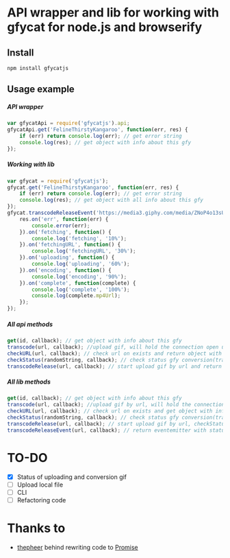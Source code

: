 API wrapper and lib for working with gfycat for node.js and browserify
=========================
Install
-------
```
npm install gfycatjs
```
Usage example
-------------
##### API wrapper
```js
var gfycatApi = require('gfycatjs').api;
gfycatApi.get('FelineThirstyKangaroo', function(err, res) {
    if (err) return console.log(err); // get error string
	console.log(res); // get object with info about this gfy
});
```
##### Working with lib
```js
var gfycat = require('gfycatjs');
gfycat.get('FelineThirstyKangaroo', function(err, res) {
    if (err) return console.log(err); // get error string
	console.log(res); // get object with all info about this gfy
});
gfycat.transcodeReleaseEvent('https://media3.giphy.com/media/ZNoP4o13sUxHO/200.gif', function(res) {
    res.on('err', function(err) {
        console.error(err);
    }).on('fetching', function() {
        console.log('fetching', '10%');
    }).on('fetchingURL', function() {
        console.log('fetchingURL', '30%');
    }).on('uploading', function() {
        console.log('uploading', '60%');
    }).on('encoding', function() {
        console.log('encoding', '90%');
    }).on('complete', function(complete) {
        console.log('complete', '100%');
        console.log(complete.mp4Url);
    });
});
```

##### All api methods
```js
get(id, callback); // get object with info about this gfy
transcode(url, callback); //upload gif, will hold the connection open until your conversion is complete and return object with info or error 30 sencods timeout
checkURL(url, callback); // check url on exists and return object with info about this gfy/url and name or urlKnown = false
checkStatus(randomString, callback); // check status gfy conversion(transcodeRelease)
transcodeRelease(url, callback); // start upload gif by url and return random string for checkStatus
```
##### All lib methods
```js
get(id, callback); // get object with info about this gfy
transcode(url, callback); //upload gif by url, will hold the connection open until your conversion is complete and get object with info or error 30 sencods timeout
checkURL(url, callback); // check url on exists and get object with info about this gfy/url and name or urlKnown = false
checkStatus(randomString, callback); // check status gfy conversion(transcodeRelease)
transcodeRelease(url, callback); // start upload gif by url, checkStatus while task will not == 'complete' and get object with info about this gfy
transcodeReleaseEvent(url, callback); // return eventemitter with status conversion (err, fetching, fetchingURL, uploading, encoding, complete(gfy))
```
TO-DO
=====
- [x] Status of uploading and conversion gif
- [ ] Upload local file
- [ ] CLI
- [ ] Refactoring code

Thanks to
=========
- [thepheer](https://github.com/thepheer) behind rewriting code to [Promise](https://www.npmjs.com/package/bluebird)
